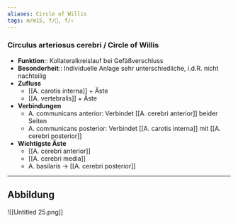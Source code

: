 ```yaml
---
aliases: Circle of Willis
tags: m/m15, f/🧠, f/💀
---
```

### Circulus arteriosus cerebri / Circle of Willis
- **Funktion**:: Kollateralkreislauf bei Gefäßverschluss
- **Besonderheit**:: Individuelle Anlage sehr unterschiedliche, i.d.R. nicht nachteilig
- **Zufluss**
    - [[A. carotis interna]] + Äste
    - [[A. vertebralis]] + Äste
- **Verbindungen**
    - A. communicans anterior: Verbindet [[A. cerebri anterior]] beider Seiten
    - A. communicans posterior: Verbindet [[A. carotis interna]] mit [[A. cerebri posterior]]
- **Wichtigste Äste**
    - [[A. cerebri anterior]]
    - [[A. cerebri media]]
    - A. basilaris → [[A. cerebri posterior]]
---
## Abbildung
![[Untitled 25.png]]
